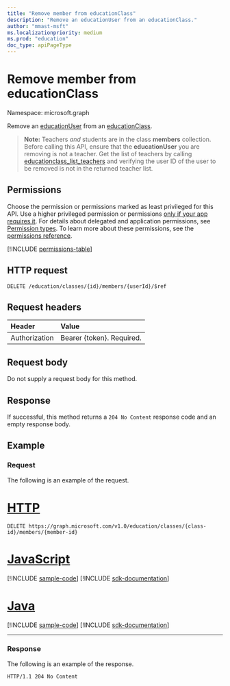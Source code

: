```yaml
---
title: "Remove member from educationClass"
description: "Remove an educationUser from an educationClass."
author: "mmast-msft"
ms.localizationpriority: medium
ms.prod: "education"
doc_type: apiPageType
---
```


# Remove member from educationClass

Namespace: microsoft.graph

Remove an [educationUser](../resources/educationuser.md) from an [educationClass](../resources/educationclass.md).

> **Note:** Teachers _and_ students are in the class **members** collection. Before calling this API, ensure that the **educationUser** you are removing is not a teacher. Get the list of teachers by calling [educationclass_list_teachers](educationclass-list-teachers.md) and verifying the user ID of the user to be removed is not in the returned teacher list.

## Permissions
Choose the permission or permissions marked as least privileged for this API. Use a higher privileged permission or permissions [only if your app requires it](/graph/permissions-overview#best-practices-for-using-microsoft-graph-permissions). For details about delegated and application permissions, see [Permission types](/graph/permissions-overview#permission-types). To learn more about these permissions, see the [permissions reference](/graph/permissions-reference).

<!-- { "blockType": "permissions", "name": "educationclass_delete_members" } -->
[!INCLUDE [permissions-table](../includes/permissions/educationclass-delete-members-permissions.md)]

## HTTP request
<!-- { "blockType": "ignored" } -->
```http
DELETE /education/classes/{id}/members/{userId}/$ref
```
## Request headers
| Header       | Value |
|:---------------|:--------|
| Authorization  | Bearer {token}. Required.  |

## Request body
Do not supply a request body for this method.


## Response
If successful, this method returns a `204 No Content` response code and an empty response body.

## Example
### Request
The following is an example of the request.

# [HTTP](#tab/http)
<!-- {
  "blockType": "request",
  "name": "create_educationclass_from_educationschool_1"
}-->
```http
DELETE https://graph.microsoft.com/v1.0/education/classes/{class-id}/members/{member-id}
```

# [JavaScript](#tab/javascript)
[!INCLUDE [sample-code](../includes/snippets/javascript/create-educationclass-from-educationschool-1-javascript-snippets.md)]
[!INCLUDE [sdk-documentation](../includes/snippets/snippets-sdk-documentation-link.md)]

# [Java](#tab/java)
[!INCLUDE [sample-code](../includes/snippets/java/create-educationclass-from-educationschool-1-java-snippets.md)]
[!INCLUDE [sdk-documentation](../includes/snippets/snippets-sdk-documentation-link.md)]

---

### Response
The following is an example of the response. 
<!-- {
  "blockType": "response"
} -->
```http
HTTP/1.1 204 No Content
```

<!-- uuid: 8fcb5dbc-d5aa-4681-8e31-b001d5168d79
2015-10-25 14:57:30 UTC -->
<!-- {
  "type": "#page.annotation",
  "description": "Create educationClass",
  "keywords": "",
  "section": "documentation",
  "tocPath": ""
}-->
